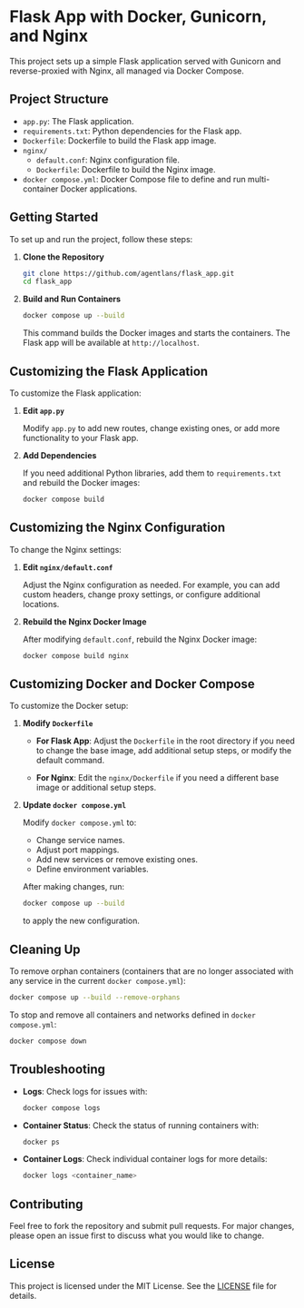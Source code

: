 # Flask App with Docker, Gunicorn, and Nginx

This project sets up a simple Flask application served with Gunicorn and reverse-proxied with Nginx, all managed via Docker Compose.

## Project Structure

- `app.py`: The Flask application.
- `requirements.txt`: Python dependencies for the Flask app.
- `Dockerfile`: Dockerfile to build the Flask app image.
- `nginx/`
  - `default.conf`: Nginx configuration file.
  - `Dockerfile`: Dockerfile to build the Nginx image.
- `docker compose.yml`: Docker Compose file to define and run multi-container Docker applications.

## Getting Started

To set up and run the project, follow these steps:

1. **Clone the Repository**

   ```sh
   git clone https://github.com/agentlans/flask_app.git
   cd flask_app
   ```

2. **Build and Run Containers**

   ```sh
   docker compose up --build
   ```

   This command builds the Docker images and starts the containers. The Flask app will be available at `http://localhost`.

## Customizing the Flask Application

To customize the Flask application:

1. **Edit `app.py`**

   Modify `app.py` to add new routes, change existing ones, or add more functionality to your Flask app.

2. **Add Dependencies**

   If you need additional Python libraries, add them to `requirements.txt` and rebuild the Docker images:

   ```sh
   docker compose build
   ```

## Customizing the Nginx Configuration

To change the Nginx settings:

1. **Edit `nginx/default.conf`**

   Adjust the Nginx configuration as needed. For example, you can add custom headers, change proxy settings, or configure additional locations.

2. **Rebuild the Nginx Docker Image**

   After modifying `default.conf`, rebuild the Nginx Docker image:

   ```sh
   docker compose build nginx
   ```

## Customizing Docker and Docker Compose

To customize the Docker setup:

1. **Modify `Dockerfile`**

   - **For Flask App**: Adjust the `Dockerfile` in the root directory if you need to change the base image, add additional setup steps, or modify the default command.

   - **For Nginx**: Edit the `nginx/Dockerfile` if you need a different base image or additional setup steps.

2. **Update `docker compose.yml`**

   Modify `docker compose.yml` to:
   - Change service names.
   - Adjust port mappings.
   - Add new services or remove existing ones.
   - Define environment variables.

   After making changes, run:

   ```sh
   docker compose up --build
   ```

   to apply the new configuration.

## Cleaning Up

To remove orphan containers (containers that are no longer associated with any service in the current `docker compose.yml`):

```sh
docker compose up --build --remove-orphans
```

To stop and remove all containers and networks defined in `docker compose.yml`:

```sh
docker compose down
```

## Troubleshooting

- **Logs**: Check logs for issues with:

  ```sh
  docker compose logs
  ```

- **Container Status**: Check the status of running containers with:

  ```sh
  docker ps
  ```

- **Container Logs**: Check individual container logs for more details:

  ```sh
  docker logs <container_name>
  ```

## Contributing

Feel free to fork the repository and submit pull requests. For major changes, please open an issue first to discuss what you would like to change.

## License

This project is licensed under the MIT License. See the [LICENSE](LICENSE) file for details.
